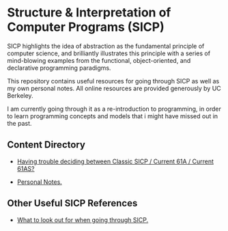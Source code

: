 # Structure & Interpretation of Computer Programs (SICP)

SICP highlights the idea of abstraction as the fundamental principle of computer science, and brilliantly illustrates this principle with a series of mind-blowing examples from the functional, object-oriented, and declarative programming paradigms.

This repository contains useful resources for going through SICP as well as my own personal notes. All online resources are provided generously by UC Berkeley.

I am currently going through it as a re-introduction to programming, in order to learn programming concepts and models that i might have missed out in the past.

## Content Directory

- [Having trouble deciding between Classic SICP / Current 61A / Current 61AS?](Deciding-btw-61A-61AS-Original.md)

- [Personal Notes.](Notes.md)

## Other Useful SICP References

- [What to look out for when going through SICP.](https://github.com/zv/SICP-guile)
